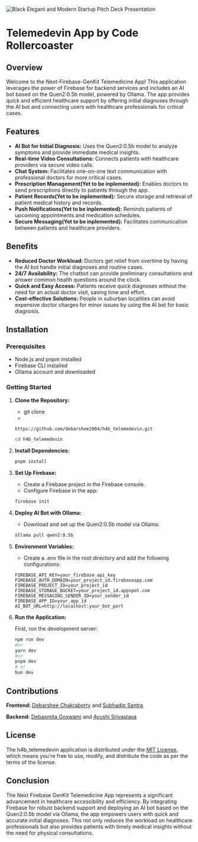 ![Black Elegant and Modern Startup Pitch Deck Presentation](https://github.com/debarshee2004/h4b_telemedevin/assets/129538241/85aca4e8-ca2b-48f6-a6ae-1afe99e03662)
# Telemedevin App by Code Rollercoaster

## Overview

Welcome to the Next-Firebase-GenKit Telemedicine App! This application leverages the power of Firebase for backend services and includes an AI bot based on the Quen2:0.5b model, powered by Ollama. The app provides quick and efficient healthcare support by offering initial diagnoses through the AI bot and connecting users with healthcare professionals for critical cases.

## Features

- **AI Bot for Initial Diagnosis:** Uses the Quen2:0.5b model to analyze symptoms and provide immediate medical insights.
- **Real-time Video Consultations:** Connects patients with healthcare providers via secure video calls.
- **Chat System:** Facilitates one-on-one text communication with professional doctors for more critical cases.
- **Prescription Management(Yet to be inplemented):** Enables doctors to send prescriptions directly to patients through the app.
- **Patient Records(Yet to be inplemented):** Secure storage and retrieval of patient medical history and records.
- **Push Notifications(Yet to be inplemented):** Reminds patients of upcoming appointments and medication schedules.
- **Secure Messaging(Yet to be inplemented):** Facilitates communication between patients and healthcare providers.

## Benefits

- **Reduced Doctor Workload:** Doctors get relief from overtime by having the AI bot handle initial diagnoses and routine cases.
- **24/7 Availability:** The chatbot can provide preliminary consultations and answer common health questions around the clock.
- **Quick and Easy Access:** Patients receive quick diagnoses without the need for an actual doctor visit, saving time and effort.
- **Cost-effective Solutions:** People in suburban localities can avoid expensive doctor charges for minor issues by using the AI bot for basic diagnosis.

## Installation

### Prerequisites

- Node.js and pnpm installed
- Firebase CLI installed
- Ollama account and downloaded

### Getting Started

1. **Clone the Repository:**
    - git clone
    - 
    ```bash
    https://github.com/debarshee2004/h4b_telemedevin.git
    ```
    ```bash
    cd h4b_telemedevin
    ```

2. **Install Dependencies:**
    ```bash
    pnpm install
    ```
3. **Set Up Firebase:**

    - Create a Firebase project in the Firebase console.
    - Configure Firebase in the app:
    ```bash
    firebase init
    ```
4. **Deploy AI Bot with Ollama:**

    - Download and set up the Quen2:0.5b model via Ollama:
    ```bash
    ollama pull qwen2:0.5b
    ```
5. **Environment Variables:**

    - Create a .env file in the root directory and add the following configurations:
    ```env
    FIREBASE_API_KEY=your_firebase_api_key
    FIREBASE_AUTH_DOMAIN=your_project_id.firebaseapp.com
    FIREBASE_PROJECT_ID=your_project_id
    FIREBASE_STORAGE_BUCKET=your_project_id.appspot.com
    FIREBASE_MESSAGING_SENDER_ID=your_sender_id
    FIREBASE_APP_ID=your_app_id
    AI_BOT_URL=http://localhost:your_bot_port
    ```

6. **Run the Application:**

    First, run the development server:
    ```bash
    npm run dev
    #or
    yarn dev
    #or
    pnpm dev
    # or
    bun dev
    ```

##  Contributions
**Frontend:**  [Debarshee Chakraborty](https://github.com/debarshee2004) and [Subhadip Santra](https://github.com/Subhadip05Santra)

**Backend:** [Debasmita Goswami](https://github.com/Debasmita-Goswami) and [Ayushi Srivastava](https://github.com/AyushiSrivastava11)

## License
The h4b_telemedevin application is distributed under the [MIT License](./LICENSE), which means you're free to use, modify, and distribute the code as per the terms of the license.

## Conclusion
The Next Firebase GenKit Telemedicine App represents a significant advancement in healthcare accessibility and efficiency. By integrating Firebase for robust backend support and deploying an AI bot based on the Quen2:0.5b model via Ollama, the app empowers users with quick and accurate initial diagnoses. This not only reduces the workload on healthcare professionals but also provides patients with timely medical insights without the need for physical consultations.

